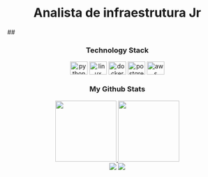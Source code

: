 </div>
<h1 align="center">
 Analista de infraestrutura Jr</h1>
##
<h3 align="center">Technology Stack</h3>
  <div align="center">
 <img align="center" alt="python" height="30" width="40"  
   <img src="https://cdn.jsdelivr.net/gh/devicons/devicon/icons/python/python-original.svg" />
 <img align="center" alt="linux" height="30" width="40"
   <img src="https://cdn.jsdelivr.net/gh/devicons/devicon/icons/linux/linux-original.svg" />
 <img align="center" alt="docker" height="30" width="40"
   <img src="https://cdn.jsdelivr.net/gh/devicons/devicon/icons/docker/docker-original.svg" />
 <img align="center" alt="postgres" height="30" width="40"  
   <img src="https://cdn.jsdelivr.net/gh/devicons/devicon/icons/postgresql/postgresql-original.svg" />
 <img align="center" alt="aws" height="30" width="40"  
   <img src="https://cdn.jsdelivr.net/gh/devicons/devicon/icons/amazonwebservices/amazonwebservices-original.svg" />


<div align="center">

  <h3 align="center">My Github Stats</h3>
  <a href="https://github.com/diegombtavares">
  <img height="140em" src="https://github-readme-stats.vercel.app/api?username=diegombtavares&show_icons=true&theme=tokyonight&include_all_commits=true&count_private=true"/>
  <img height="140em" src="https://github-readme-stats.vercel.app/api/top-langs/?username=diegombtavares&layout=compact&langs_count=7&theme=tokyonight"/>
   
<div align="center"> 
  <a href = "mailto:diegotavares.infra@gmail.com"><img src="https://img.shields.io/badge/Gmail-D14836?style=for-the-badge&logo=gmail&logoColor=white" target="_blank"></a>
  <a href="https://www.linkedin.com/in/diegombtavares/" target="_blank"><img src="https://img.shields.io/badge/-LinkedIn-%230077B5?style=for-the-badge&logo=linkedin&logoColor=white" target="_blank"></a> 
</div>
